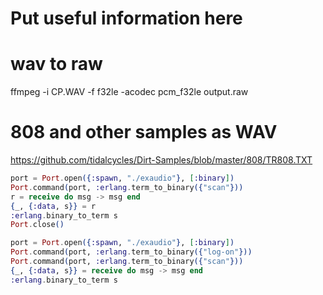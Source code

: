 # Put useful information here

# wav to raw

ffmpeg -i CP.WAV -f f32le -acodec pcm_f32le output.raw

# 808 and other samples as WAV

https://github.com/tidalcycles/Dirt-Samples/blob/master/808/TR808.TXT

```elixir
port = Port.open({:spawn, "./exaudio"}, [:binary])
Port.command(port, :erlang.term_to_binary({"scan"}))
r = receive do msg -> msg end
{_, {:data, s}} = r
:erlang.binary_to_term s
Port.close()
```

```elixir
port = Port.open({:spawn, "./exaudio"}, [:binary])
Port.command(port, :erlang.term_to_binary({"log-on"}))
Port.command(port, :erlang.term_to_binary({"scan"}))
{_, {:data, s}} = receive do msg -> msg end
:erlang.binary_to_term s
```
